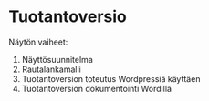 # Tuotantoversio
Näytön vaiheet:

1. Näyttösuunnitelma
2. Rautalankamalli
3. Tuotantoversion toteutus Wordpressiä käyttäen
4. Tuotantoversion dokumentointi Wordillä
